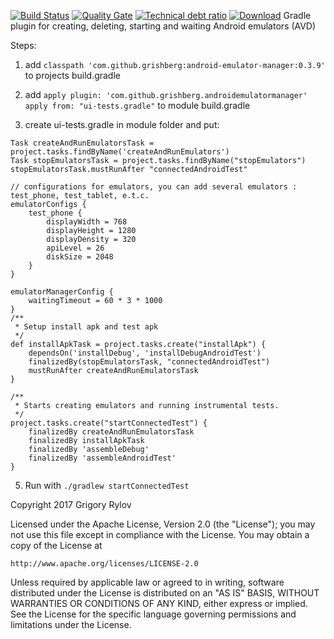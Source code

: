 [![Build Status](https://travis-ci.org/Grigory-Rylov/android-emulator-manager.svg?branch=master)](https://travis-ci.org/Grigory-Rylov/android-emulator-manager)
[![Quality Gate](https://sonarcloud.io/api/badges/gate?key=com.github.grishberg:androidemulatormanager)](https://sonarcloud.io/dashboard/index/com.github.grishberg:androidemulatormanager) [![Technical debt ratio](https://sonarcloud.io/api/badges/measure?key=com.github.grishberg:androidemulatormanager&metric=sqale_debt_ratio)](https://sonarcloud.io/dashboard/index/com.github.grishberg:androidemulatormanager)
[![Download](https://api.bintray.com/packages/yelp/grigory-rylov/gradle/android-emulator-manager/images/download.svg)](https://bintray.com/yelp/grigory-rylov/gradle/android-emulator-manager/_latestVersion)
Gradle plugin for creating, deleting, starting and waiting Android emulators (AVD)

Steps:
1) add ```classpath 'com.github.grishberg:android-emulator-manager:0.3.9'```
to projects build.gradle

2) add ```apply plugin: 'com.github.grishberg.androidemulatormanager'
          apply from: "ui-tests.gradle"```
to module build.gradle

3) create ui-tests.gradle in module folder and put:

```
Task createAndRunEmulatorsTask = project.tasks.findByName('createAndRunEmulators')
Task stopEmulatorsTask = project.tasks.findByName("stopEmulators")
stopEmulatorsTask.mustRunAfter "connectedAndroidTest"

// configurations for emulators, you can add several emulators : test_phone, test_tablet, e.t.c.
emulatorConfigs {
    test_phone {
        displayWidth = 768
        displayHeight = 1280
        displayDensity = 320
        apiLevel = 26
        diskSize = 2048
    }
}

emulatorManagerConfig {
    waitingTimeout = 60 * 3 * 1000
}
/**
 * Setup install apk and test apk
 */
def installApkTask = project.tasks.create("installApk") {
    dependsOn('installDebug', 'installDebugAndroidTest')
    finalizedBy(stopEmulatorsTask, "connectedAndroidTest")
    mustRunAfter createAndRunEmulatorsTask
}

/**
 * Starts creating emulators and running instrumental tests.
 */
project.tasks.create("startConnectedTest") {
    finalizedBy createAndRunEmulatorsTask
    finalizedBy installApkTask
    finalizedBy 'assembleDebug'
    finalizedBy 'assembleAndroidTest'
}
```

5) Run with ```./gradlew startConnectedTest```



Copyright 2017 Grigory Rylov

Licensed under the Apache License, Version 2.0 (the "License");
you may not use this file except in compliance with the License.
You may obtain a copy of the License at

    http://www.apache.org/licenses/LICENSE-2.0

Unless required by applicable law or agreed to in writing, software
distributed under the License is distributed on an "AS IS" BASIS,
WITHOUT WARRANTIES OR CONDITIONS OF ANY KIND, either express or implied.
See the License for the specific language governing permissions and
limitations under the License.
